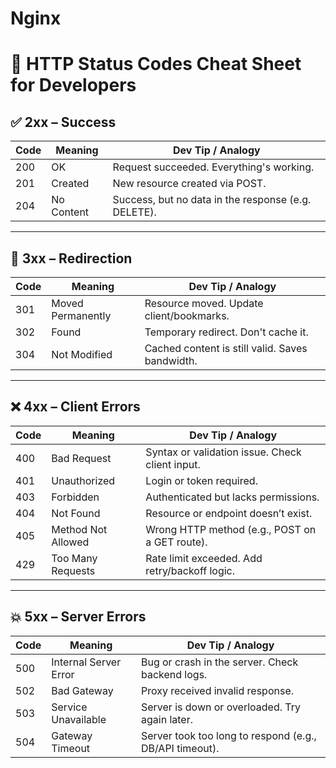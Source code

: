 # Nginx 
# 🚀 HTTP Status Codes Cheat Sheet for Developers

## ✅ 2xx – Success
| Code | Meaning             | Dev Tip / Analogy                               |
|------|---------------------|--------------------------------------------------|
| 200  | OK                  | Request succeeded. Everything's working.         |
| 201  | Created             | New resource created via POST.                  |
| 204  | No Content          | Success, but no data in the response (e.g. DELETE). |

---

## 🔁 3xx – Redirection
| Code | Meaning             | Dev Tip / Analogy                                 |
|------|---------------------|----------------------------------------------------|
| 301  | Moved Permanently   | Resource moved. Update client/bookmarks.          |
| 302  | Found               | Temporary redirect. Don't cache it.               |
| 304  | Not Modified        | Cached content is still valid. Saves bandwidth.   |

---

## ❌ 4xx – Client Errors
| Code | Meaning             | Dev Tip / Analogy                                    |
|------|---------------------|-------------------------------------------------------|
| 400  | Bad Request         | Syntax or validation issue. Check client input.       |
| 401  | Unauthorized        | Login or token required.                             |
| 403  | Forbidden           | Authenticated but lacks permissions.                 |
| 404  | Not Found           | Resource or endpoint doesn’t exist.                  |
| 405  | Method Not Allowed  | Wrong HTTP method (e.g., POST on a GET route).       |
| 429  | Too Many Requests   | Rate limit exceeded. Add retry/backoff logic.        |

---

## 💥 5xx – Server Errors
| Code | Meaning               | Dev Tip / Analogy                                       |
|------|-----------------------|----------------------------------------------------------|
| 500  | Internal Server Error | Bug or crash in the server. Check backend logs.         |
| 502  | Bad Gateway           | Proxy received invalid response.                        |
| 503  | Service Unavailable   | Server is down or overloaded. Try again later.          |
| 504  | Gateway Timeout       | Server took too long to respond (e.g., DB/API timeout). |

